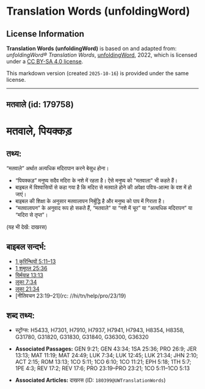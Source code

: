 # Translation Words (unfoldingWord)

## License Information

**Translation Words (unfoldingWord)** is based on and adapted from: _unfoldingWord® Translation Words_, [unfoldingWord](https://unfoldingword.org/utw), 2022, which is licensed under a [CC BY-SA 4.0 license](https://creativecommons.org/licenses/by-sa/4.0/legalcode.en).

This markdown version (created `2025-10-16`) is provided under the same license.



--------------------------------

## मतवाले (id: 179758)

मतवाले, पियक्कड़
================

तथ्य:
-----

“मतवाले” अर्थात अत्यधिक मदिरापान करने बेसुध होना।

* “पियक्कड़” मनुष्य सदैव मदिरा के नशे में रहता है। ऐसे मनुष्य को "मतवाला" भी कहते हैं।
* बाइबल में विश्वासियों से कहा गया है कि मदिरा से मतवाले होने की अपेक्षा पवित्र\-आत्मा के वश में हो जाएं।
* बाइबल की शिक्षा के अनुसार मतवालापन निर्बुद्धि है और मनुष्य को पाप में गिराता है।
* “मतवालापन” के अनुवाद रूप हो सकते हैं, “मतवाले” या “नशे में चूर” या “अत्यधिक मदिरापन” या “मदिरा से तृप्त”।

(यह भी देखें: दाखरस)

बाइबल सन्दर्भ:
--------------

* [1 कुरिन्थियों 5:11–13](https://ref.ly/1Cor0:0)
* [1 शमूएल 25:36](https://ref.ly/1Sam0:0)
* [यिर्मयाह 13:13](https://ref.ly/Jer13:13)
* [लूका 7:34](https://ref.ly/Luke7:34)
* [लूका 21:34](https://ref.ly/Luke21:34)
* \[नीतिवचन 23:19–21](rc: //hi/tn/help/pro/23/19\)

शब्द तथ्य:
----------

* स्ट्रोंग्स: H5433, H7301, H7910, H7937, H7941, H7943, H8354, H8358, G31780, G31820, G31830, G31840, G36300, G36320

* **Associated Passages:** GEN 9:21; GEN 43:34; 1SA 25:36; PRO 26:9; JER 13:13; MAT 11:19; MAT 24:49; LUK 7:34; LUK 12:45; LUK 21:34; JHN 2:10; ACT 2:15; ROM 13:13; 1CO 5:11; 1CO 6:10; 1CO 11:21; EPH 5:18; 1TH 5:7; 1PE 4:3; REV 17:2; REV 17:6; PRO 23:19–PRO 23:21; 1CO 5:11–1CO 5:13
* **Associated Articles:** दाखरस (ID: `180399@UWTranslationWords`)

